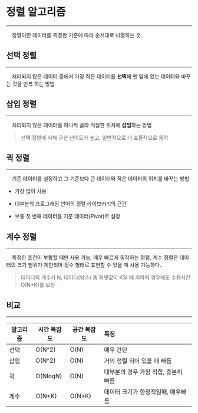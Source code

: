 # 정렬 알고리즘

---

    정렬이란 데이터를 특정한 기준에 따라 순서대로 나열하는 것.

## 선택 정렬

---

    처리되지 않은 데이터 중에서 가장 작은 데이터를 **선택**해 맨 앞에 있는 데이터와 바꾸는 것을 반복 하는 방법

## 삽입 정렬

---

    처리되지 않은 데이터를 하나씩 골라 적절한 위치에 **삽입**하는 방법

> 선택 정렬에 비해 구현 난이도가 높고, 일반적으로 더 효율적으로 동작

## 퀵 정렬

---

    기준 데이터를 설정하고 그 기준보다 큰 데이터와 작은 데이터의 위치를 바꾸는 방법

- 가장 많이 사용

- 대부분의 프로그래밍 언어의 정렬 라이브러리의 근간

- 보통 첫 번째 데이터를 기준 데이터(Pivot)로 설정

## 계수 정렬

---

    특정한 조건이 부합할 때만 사용 가능, 매우 빠르게 동작하는 정렬, 계수 정렬은 데이터의 크기 범위가 제한되어 정수 형태로 표현할 수 있을 때 사용 가능하다.

> 데이터의 개수가 N, 데이터(양수) 중 최댓값이 K일 때 최악의 경우에도 수행시간 O(N+K)를 보장

## 비교

---

| 알고리즘 | 시간 복잡도   | 공간 복잡도 | 특징                    |
| ---- | -------- | ------ |:--------------------- |
| 선택   | O(N^2)   | O(N)   | 매우 간단                 |
| 삽입   | O(N^2)   | O(N)   | 거의 정렬 되어 있을 때 빠름      |
| 퀵    | O(NlogN) | O(N)   | 대부분의 경우 가장 적합, 충분히 빠름 |
| 계수   | O(N+K)   | O(N+K) | 데이터 크기가 한정적일때, 매우빠름   |
